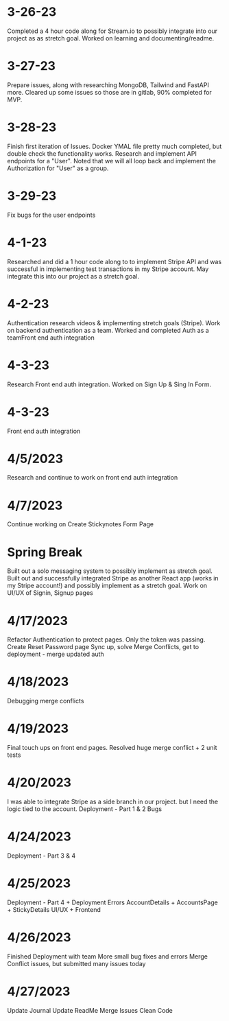 # 3-26-23
Completed a 4 hour code along for Stream.io to possibly integrate into
our project as as stretch goal. Worked on learning and documenting/readme.

# 3-27-23
Prepare issues, along with researching MongoDB, Tailwind and FastAPI more.
Cleared up some issues so those are in gitlab, 90% completed for MVP.

# 3-28-23
Finish first iteration of Issues. Docker YMAL file pretty much completed, but double check
the functionality works. Research and implement API endpoints for a "User". Noted that we will all loop back and implement the Authorization for "User" as a group.

# 3-29-23
Fix bugs for the user endpoints

# 4-1-23
Researched and did a 1 hour code along to to implement Stripe API and was successful
in implementing test transactions in my Stripe account. May integrate this into our
project as a stretch goal.

# 4-2-23
Authentication research videos & implementing stretch goals (Stripe).
Work on backend authentication as a team. Worked and completed Auth as a teamFront end auth integration

# 4-3-23
Research Front end auth integration. Worked on Sign Up & Sing In Form.

# 4-3-23
Front end auth integration

# 4/5/2023
Research and continue to work on front end auth integration

# 4/7/2023
Continue working on Create Stickynotes Form Page

# Spring Break
Built out a solo messaging system to possibly implement as stretch goal.
Built out and successfully integrated Stripe as another React app (works in my Stripe account!)
and possibly implement as a stretch goal.
Work on UI/UX of Signin, Signup pages

# 4/17/2023
Refactor Authentication to protect pages. Only the token was passing.
Create Reset Password page
Sync up, solve Merge Conflicts, get to deployment - merge updated auth

# 4/18/2023
Debugging merge conflicts

# 4/19/2023
Final touch ups on front end pages.
Resolved huge merge conflict + 2 unit tests

# 4/20/2023
I was able to integrate Stripe as a side branch in our project. but I need the logic tied to the account.
Deployment - Part 1 & 2
Bugs

# 4/24/2023
Deployment - Part 3 & 4

# 4/25/2023
Deployment - Part 4 + Deployment Errors
AccountDetails + AccountsPage + StickyDetails UI/UX + Frontend

# 4/26/2023
Finished Deployment with team
More small bug fixes and errors
Merge Conflict issues, but submitted many issues today

# 4/27/2023
Update Journal
Update ReadMe
Merge Issues
Clean Code
